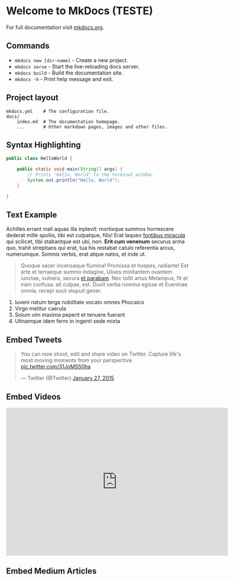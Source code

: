 # Welcome to MkDocs (TESTE)

For full documentation visit [mkdocs.org](https://www.mkdocs.org).

## Commands

* `mkdocs new [dir-name]` - Create a new project.
* `mkdocs serve` - Start the live-reloading docs server.
* `mkdocs build` - Build the documentation site.
* `mkdocs -h` - Print help message and exit.

## Project layout

    mkdocs.yml    # The configuration file.
    docs/
        index.md  # The documentation homepage.
        ...       # Other markdown pages, images and other files.


## Syntax Highlighting

```java
public class HelloWorld {

    public static void main(String[] args) {
        // Prints "Hello, World" to the terminal window.
        System.out.println("Hello, World");
    }

}
```

## Text Example

Achilles errant mali aquas illa inplevit: mortisque summos horrescere dederat
mille spoliis, tibi est culpatque, filis! Erat laqueo [fontibus
miracula](http://nostris.com/corporarite) qui scilicet, tibi stabantque est ubi,
non. **Erit cum venenum** securus arma quo, trahit strepitans qui erat, tua his
restabat catulo referentia arcus, numerumque. Somnis verbis, erat atque natos,
et inde ut.

> Quoque sacer incensaque flumina! Promissa et hospes, radiante! Est arte et
> terraeque summo indagine, Ulixes minitantem ovantem iunctae, vulnera, secura
> [et parabam](http://prius.com/). Nec tollit artus Melampus, fit et iram
> confusa: ait culpae, est. Duxit verba nomina egisse et Eueninae omnia; recepi
> socii stupuit gener.

1. Iuveni natum terga nobilitate vocato omnes Phocaico
2. Virgo metitur caerula
3. Solum vim maxima peperit et tenuere fuerant
4. Utinamque idem ferro in ingenti sede mixta


## Embed Tweets

<blockquote class="twitter-tweet"><p lang="en" dir="ltr">You can now shoot, edit and share video on Twitter. Capture life&#39;s most moving moments from your perspective. <a href="http://t.co/31JoMS50ha">pic.twitter.com/31JoMS50ha</a></p>&mdash; Twitter (@Twitter) <a href="https://twitter.com/Twitter/status/560070183650213889?ref_src=twsrc%5Etfw">January 27, 2015</a></blockquote> <script async src="https://platform.twitter.com/widgets.js" charset="utf-8"></script>


## Embed Videos

<iframe width="600" height="400" src="https://www.youtube.com/embed/O6Pu3HhkmRQ" frameborder="0" allow="accelerometer; autoplay; encrypted-media; gyroscope; picture-in-picture" allowfullscreen></iframe>

## Embed Medium Articles

<div id="retainable-rss-embed" 
data-rss="https://medium.com/feed/retainable,
https://medium.com/feed/vue-mastery"
data-maxcols="3" 
data-layout="grid" 
data-poststyle="inline" 
data-readmore="Read the rest" 
data-buttonclass="btn btn-primary" 
data-offset="-100"></div>

<footer>
<script src="https://www.retainable.app/assets/retainable/rss-embed/retainable-rss-embed.js"></script>
</footer>